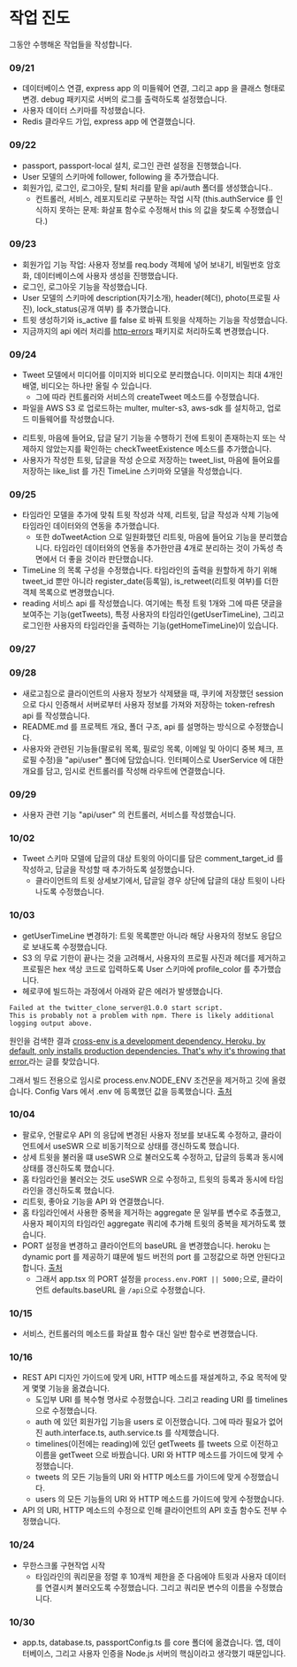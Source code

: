 # 작업 진도

그동안 수행해온 작업들을 작성합니다.

### 09/21

- 데이터베이스 연결, express app 의 미들웨어 연결, 그리고 app 을 클래스 형태로 변경. debug 패키지로 서버의 로그를 출력하도록 설정했습니다.
- 사용자 데이터 스키마를 작성했습니다.
- Redis 클라우드 가입, express app 에 연결했습니다.

### 09/22

- passport, passport-local 설치, 로그인 관련 설정을 진행했습니다.
- User 모델의 스키마에 follower, following 을 추가했습니다.
- 회원가입, 로그인, 로그아웃, 탈퇴 처리를 맡을 api/auth 폴더를 생성했습니다..
  - 컨트롤러, 서비스, 레포지토리로 구분하는 작업 시작 (this.authService 를 인식하지 못하는 문제: 화살표 함수로 수정해서 this 의 값을 찾도록 수정했습니다.)

### 09/23

- 회원가입 기능 작업: 사용자 정보를 req.body 객체에 넣어 보내기, 비밀번호 암호화, 데이터베이스에 사용자 생성을 진행했습니다.
- 로그인, 로그아웃 기능을 작성했습니다.
- User 모델의 스키마에 description(자기소개), header(헤더), photo(프로필 사진), lock_status(공개 여부) 를 추가했습니다.
- 트윗 생성하기와 is_active 를 false 로 바꿔 트윗을 삭제하는 기능을 작성했습니다.
- 지금까지의 api 에러 처리를 [http-errors](https://www.npmjs.com/package/http-errors) 패키지로 처리하도록 변경했습니다.

### 09/24

- Tweet 모델에서 미디어를 이미지와 비디오로 분리했습니다. 이미지는 최대 4개인 배열, 비디오는 하나만 올릴 수 있습니다.
  - 그에 따라 컨트롤러와 서비스의 createTweet 메소드를 수정했습니다.
- 파일을 AWS S3 로 업로드하는 multer, multer-s3, aws-sdk 를 설치하고, 업로드 미들웨어를 작성했습니다.
<!-- - 리트윗, 마음에 들어요 기능을 doTweetAction 메소드로 수행하도록 작성했습니다. 답글 달기와 삭제 기능을 작성했습니다. -->
- 리트윗, 마음에 들어요, 답글 달기 기능을 수행하기 전에 트윗이 존재하는지 또는 삭제하지 않았는지를 확인하는 checkTweetExistence 메소드를 추가했습니다.
- 사용자가 작성한 트윗, 답글을 작성 순으로 저장하는 tweet_list, 마음에 들어요를 저장하는 like_list 를 가진 TimeLine 스키마와 모델을 작성했습니다.

### 09/25

- 타임라인 모델을 추가에 맞춰 트윗 작성과 삭제, 리트윗, 답글 작성과 삭제 기능에 타임라인 데이터와의 연동을 추가했습니다.
  - 또한 doTweetAction 으로 일원화했던 리트윗, 마음에 들어요 기능을 분리했습니다. 타임라인 데이터와의 연동을 추가한만큼 4개로 분리하는 것이 가독성 측면에서 더 좋을 것이라 판단했습니다.
- TimeLine 의 목록 구성을 수정했습니다. 타임라인의 출력을 원할하게 하기 위해 tweet_id 뿐만 아니라 register_date(등록일), is_retweet(리트윗 여부)를 더한 객체 목록으로 변경했습니다.
- reading 서비스 api 를 작성했습니다. 여기에는 특정 트윗 1개와 그에 따른 댓글을 보여주는 기능(getTweets), 특정 사용자의 타임라인(getUserTimeLine), 그리고 로그인한 사용자의 타임라인을 출력하는 기능(getHomeTimeLine)이 있습니다.

### 09/27

### 09/28

- 새로고침으로 클라이언트의 사용자 정보가 삭제됐을 때, 쿠키에 저장했던 session 으로 다시 인증해서 서버로부터 사용자 정보를 가져와 저장하는 token-refresh api 를 작성했습니다.
- README.md 를 프로젝트 개요, 폴더 구조, api 를 설명하는 방식으로 수정했습니다.
- 사용자와 관련된 기능들(팔로워 목록, 필로잉 목록, 이메일 및 아이디 중복 체크, 프로필 수정)을 "api/user" 폴더에 담았습니다. 인터페이스로 UserService 에 대한 개요를 담고, 임시로 컨트롤러를 작성해 라우트에 연결했습니다.

### 09/29

- 사용자 관련 기능 "api/user" 의 컨트롤러, 서비스를 작성했습니다.

### 10/02

- Tweet 스키마 모델에 답글의 대상 트윗의 아이디를 담은 comment_target_id 를 작성하고, 답글을 작성할 때 추가하도록 설정했습니다.
  - 클라이언트의 트윗 상세보기에서, 답글일 경우 상단에 답글의 대상 트윗이 나타나도록 수정했습니다.
    <!-- comment_target_id?: number; // 답글을 단 대상 트윗의 tweet_id -->
    <!-- comment_target_id: { type: Number }, -->

### 10/03

- getUserTimeLine 변경하기: 트윗 목록뿐만 아니라 해당 사용자의 정보도 응답으로 보내도록 수정했습니다.
- S3 의 무료 기한이 끝나는 것을 고려해서, 사용자의 프로필 사진과 헤더를 제거하고 프로필은 hex 색상 코드로 입력하도록 User 스키마에 profile_color 를 추가했습니다.
- 헤로쿠에 빌드하는 과정에서 아래와 같은 에러가 발생했습니다.

```
Failed at the twitter_clone_server@1.0.0 start script.
This is probably not a problem with npm. There is likely additional logging output above.
```

원인을 검색한 결과 [cross-env is a development dependency. Heroku, by default, only installs production dependencies. That's why it's throwing that error.](https://stackoverflow.com/a/68676440)라는 글를 찾았습니다.

그래서 빌드 전용으로 임시로 process.env.NODE_ENV 조건문을 제거하고 깃에 올렸습니다. Config Vars 에서 .env 에 등록했던 값을 등록했습니다. [출처](https://gompro.postype.com/post/975726)

### 10/04

- 팔로우, 언팔로우 API 의 응답에 변경된 사용자 정보를 보내도록 수정하고, 클라이언트에서 useSWR 으로 비동기적으로 상태를 갱신하도록 했습니다.
- 상세 트윗을 불러올 떄 useSWR 으로 불러오도록 수정하고, 답글의 등록과 동시에 상태를 갱신하도록 했습니다.
- 홈 타임라인을 불러오는 것도 useSWR 으로 수정하고, 트윗의 등록과 동시에 타임라인을 갱신하도록 했습니다.
- 리트윗, 좋아요 기능을 API 와 연결했습니다.
- 홈 타임라인에서 사용한 중복을 제거하는 aggregate 문 일부를 변수로 추출했고, 사용자 페이지의 타임라인 aggregate 쿼리에 추가해 트윗의 중복을 제거하도록 했습니다.
- PORT 설정을 변경하고 클라이언트의 baseURL 을 변경했습니다. heroku 는 dynamic port 를 제공하기 떄문에 빌드 버전의 port 를 고정값으로 하면 안된다고 합니다. [출처](https://stackoverflow.com/a/52992592)
  - 그래서 app.tsx 의 PORT 설정을 `process.env.PORT || 5000;`으로, 클라이언트 defaults.baseURL 을 `/api`으로 수정했습니다.

### 10/15

- 서비스, 컨트롤러의 메소드를 화살표 함수 대신 일반 함수로 변경했습니다.

### 10/16

- REST API 디자인 가이드에 맞게 URI, HTTP 메소드를 재설계하고, 주요 목적에 맞게 몇몇 기능을 옮겼습니다.
  - 도입부 URI 를 복수형 명사로 수정했습니다. 그리고 reading URI 를 timelines 으로 수정했습니다.
  - auth 에 있던 회원가입 기능을 users 로 이전했습니다. 그에 따라 필요가 없어진 auth.interface.ts, auth.service.ts 를 삭제했습니다.
  - timelines(이전에는 reading)에 있던 getTweets 를 tweets 으로 이전하고 이름을 getTweet 으로 바꿨습니다. URI 와 HTTP 메소드를 가이드에 맞게 수정했습니다.
  - tweets 의 모든 기능들의 URI 와 HTTP 메소드를 가이드에 맞게 수정했습니다.
  - users 의 모든 기능들의 URI 와 HTTP 메소드를 가이드에 맞게 수정했습니다.
- API 의 URI, HTTP 메소드의 수정으로 인해 클라이언트의 API 호출 함수도 전부 수정했습니다.

### 10/24

- 무한스크롤 구현작업 시작
  - 타임라인의 쿼리문을 정렬 후 10개씩 제한을 준 다음에야 트윗과 사용자 데이터를 연결시켜 불러오도록 수정했습니다. 그리고 쿼리문 변수의 이름을 수정했습니다.

### 10/30

- app.ts, database.ts, passportConfig.ts 를 core 폴더에 옮겼습니다. 앱, 데이터베이스, 그리고 사용자 인증을 Node.js 서버의 핵심이라고 생각했기 때문입니다.
